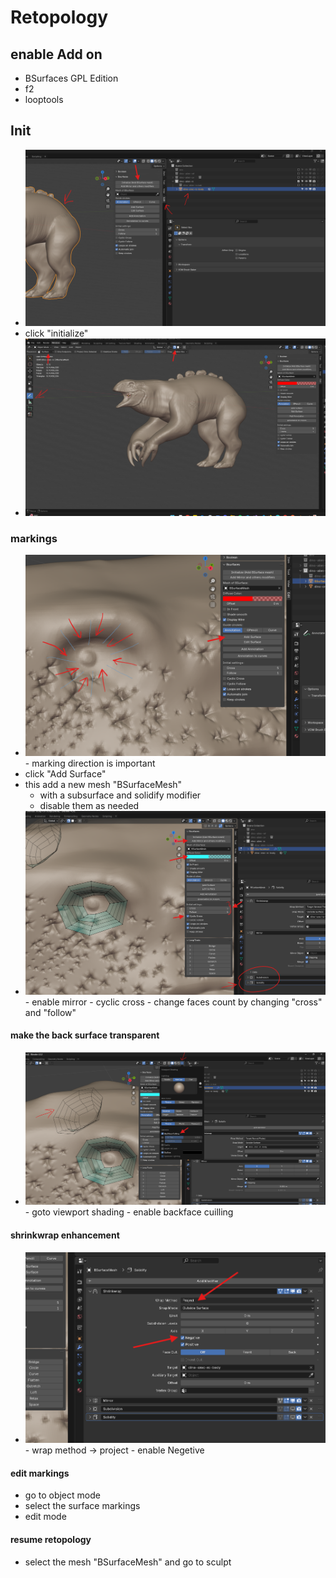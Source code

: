 # **Retopology**

## enable Add on

- BSurfaces GPL Edition
- f2
- looptools

## Init

- <img src="./images/init-bsurface.png" />
- click "initialize"
- <img src="./images/after-ijit-bsurf.png" />

### markings

- <img src="./images/mark-anotations-directions.png" />
    - marking direction is important
- click "Add Surface"
- this add a new mesh "BSurfaceMesh"
  - with a subsurface and solidify modifier
  - disable them as needed
- <img src="./images/surfaces-settings-1.png" />
    - enable mirror
    - cyclic cross
    - change faces count by changing "cross" and "follow"

#### make the back surface transparent

- <img src="./images/transparent-backside.png" />
    - goto viewport shading
    - enable backface cuilling

#### shrinkwrap enhancement

- <img src="./images/shrinkwrap-optimization-settings.png" />
    - wrap method -> project
    - enable Negetive

#### edit markings

- go to object mode
- select the surface markings
- edit mode

#### resume retopology

- select the mesh "BSurfaceMesh" and go to sculpt
